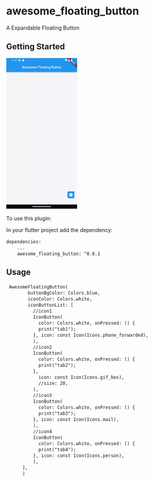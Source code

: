 # awesome_floating_button

 A Expandable Floating Button

## Getting Started

<img src="https://github.com/garimavirtual1234/awesome_floating_button/blob/main/recording_enumelator.gif" height="400em">

To use this plugin:

In your flutter project add the dependency:

```yalm
dependencies:
    ...
    awesome_floating_button: ^0.0.1
```

## Usage
```
 AwesomeFloatingButton(
        buttonBgColor: Colors.blue,
        iconColor: Colors.white,
        iconButtonList: [
          //icon1
          IconButton(
            color: Colors.white, onPressed: () {
            print("tab1");
          }, icon: const Icon(Icons.phone_forwarded),
          ),
          //icon2
          IconButton(
            color: Colors.white, onPressed: () {
            print("tab2");
          },
            icon: const Icon(Icons.gif_box),
            //size: 20,
          ),
          //icon3
          IconButton(
            color: Colors.white, onPressed: () {
            print("tab3");
          }, icon: const Icon(Icons.mail),
          ),
          //icon4
          IconButton(
            color: Colors.white, onPressed: () {
            print("tab4");
          }, icon: const Icon(Icons.person),
          ),
      ],
      )
```




